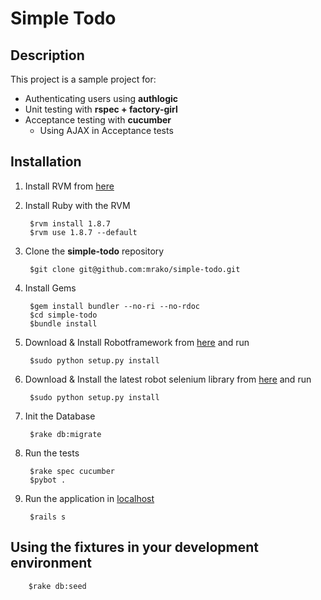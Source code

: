 # Simple Todo

## Description

This project is a sample project for:

* Authenticating users using **authlogic**
* Unit testing with **rspec + factory-girl**
* Acceptance testing with **cucumber**
  * Using AJAX in Acceptance tests

## Installation

1. Install RVM from [here](http://rvm.beginrescueend.com/)

1. Install Ruby with the RVM

        $rvm install 1.8.7
        $rvm use 1.8.7 --default

1. Clone the **simple-todo** repository

        $git clone git@github.com:mrako/simple-todo.git
    
1. Install Gems

        $gem install bundler --no-ri --no-rdoc
        $cd simple-todo
        $bundle install

1. Download & Install Robotframework from [here](http://code.google.com/p/robotframework/downloads/list) and run

		$sudo python setup.py install

1. Download & Install the latest robot selenium library from [here](http://code.google.com/p/robotframework-seleniumlibrary/downloads/list) and run

		$sudo python setup.py install

1. Init the Database

        $rake db:migrate

1. Run the tests

        $rake spec cucumber
		$pybot .

1. Run the application in [localhost](http://localhost:3000)

        $rails s

## Using the fixtures in your development environment

        $rake db:seed
